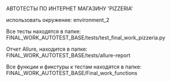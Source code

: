 АВТОТЕСТЫ ПО ИНТЕРНЕТ МАГАЗИНУ 'PIZZERIA'

использовать окружение: environment_2

Все тесты находятся в папке: FINAL_WORK_AUTOTEST_BASE/tests/test_final_work_pizzeria.py

Отчет Allure, находится в папке: FINAL_WORK_AUTOTEST_BASE/tests/allure-report

Все функции и фикстуры к тестам находятся в папке: FINAL_WORK_AUTOTEST_BASE/Final_work_functions
